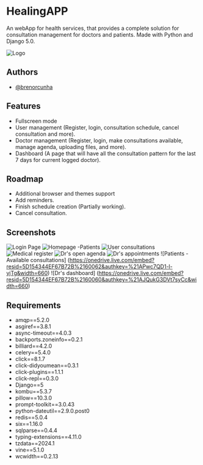 
# HealingAPP

An webApp for health services, that provides a complete solution for consultation management for doctors and patients.
Made with Python and Django 5.0.

![Logo](https://onedrive.live.com/embed?resid=5D154344EF67B72B%2160051&authkey=%21AINk-0eBPXOM684&width=77&height=77)

## Authors

- [@brenorcunha](https://www.github.com/brenorcunha)

## Features

- Fullscreen mode
- User management (Register, login, consultation schedule, cancel consultation and more).
- Doctor management (Register, login, make consultations available, manage agenda, uploading files, and more).
- Dashboard (A page that will have all the consultation pattern for the last 7 days for current logged doctor).

## Roadmap

- Additional browser and themes support
- Add reminders.
- Finish schedule creation (Partially working).
- Cancel consultation.

## Screenshots

![Login Page](https://onedrive.live.com/embed?resid=5D154344EF67B72B%2159976&authkey=%21AAHpDjVm3Nvq2Xk&width=660)
![Homepage -Patients](https://onedrive.live.com/embed?resid=5D154344EF67B72B%2160058&authkey=%21AIHWg53cxODxgsI&width=660)
![User consultations](https://onedrive.live.com/embed?resid=5D154344EF67B72B%2160061&authkey=%21AJWEBmEpP0NmyH8&width=660)
![Medical register](https://onedrive.live.com/embed?resid=5D154344EF67B72B%2159980&authkey=%21AP8acmDpz5XgV5s&width=660)
![Dr's open agenda](https://onedrive.live.com/embed?resid=5D154344EF67B72B%2160059&authkey=%21AI4aBP1l0dI9fyg&width=1366&height=656)
![Dr's appointments](https://onedrive.live.com/embed?resid=5D154344EF67B72B%2160057&authkey=%21ABqaWDbuzru_4D0&width=1366&height=656)
![Patients - Available consultations] (https://onedrive.live.com/embed?resid=5D154344EF67B72B%2160062&authkey=%21APwc7QD1-l-vjTg&width=660)
![Dr's dashboard] (https://onedrive.live.com/embed?resid=5D154344EF67B72B%2160060&authkey=%21AJQukG3DVt7syCc&width=660)

## Requirements

- amqp==5.2.0
- asgiref==3.8.1
- async-timeout==4.0.3
- backports.zoneinfo==0.2.1
- billiard==4.2.0
- celery==5.4.0
- click==8.1.7
- click-didyoumean==0.3.1
- click-plugins==1.1.1
- click-repl==0.3.0
- Django==5
- kombu==5.3.7
- pillow==10.3.0
- prompt-toolkit==3.0.43
- python-dateutil==2.9.0.post0
- redis==5.0.4
- six==1.16.0
- sqlparse==0.4.4
- typing-extensions==4.11.0
- tzdata==2024.1
- vine==5.1.0
- wcwidth==0.2.13
